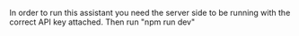 In order to run this assistant you need the server side to be running with the correct API key attached.
Then run "npm run dev"
